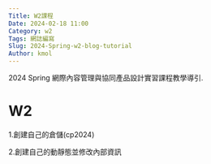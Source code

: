 ```yaml
---
Title: W2課程
Date: 2024-02-18 11:00
Category: w2
Tags: 網誌編寫
Slug: 2024-Spring-w2-blog-tutorial
Author: kmol
---
```


2024 Spring 網際內容管理與協同產品設計實習課程教學導引.

<!-- PELICAN_END_SUMMARY -->

# W2
1.創建自己的倉儲(cp2024) 

2.創建自己的動靜態並修改內部資訊
